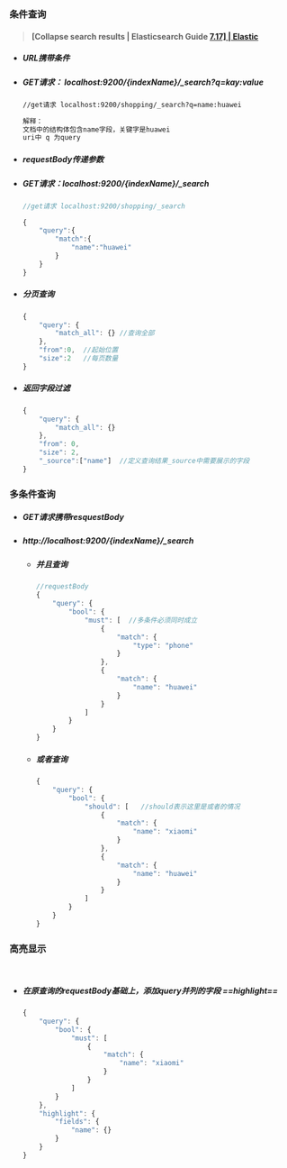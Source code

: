 ### 条件查询



> #### [Collapse search results | Elasticsearch Guide [7.17\] | Elastic](https://www.elastic.co/guide/en/elasticsearch/reference/7.17/collapse-search-results.html)





- ##### URL携带条件

- ##### GET请求：  localhost:9200/{indexName}/_search?q=kay:value

  ```tex
  //get请求 localhost:9200/shopping/_search?q=name:huawei
  
  解释：
  文档中的结构体包含name字段，关键字是huawei
  uri中 q 为query
  ```

  





- ##### requestBody传递参数

- ##### GET请求：localhost:9200/{indexName}/_search

  ```js
  //get请求 localhost:9200/shopping/_search
  
  {
      "query":{
          "match":{
              "name":"huawei"
          }
      }
  }
  ```

- ##### 分页查询

  ```js
  {
      "query": {
          "match_all": {} //查询全部
      },
      "from":0,  //起始位置
      "size":2   //每页数量
  }
  ```

- ##### 返回字段过滤

  ```js
  {
      "query": {
          "match_all": {}
      },
      "from": 0,
      "size": 2,
      "_source":["name"]  //定义查询结果_source中需要展示的字段
  }
  ```

  





### 多条件查询





- ##### GET请求携带resquestBody

- ##### http://localhost:9200/{indexName}/_search

  - ##### 并且查询

    ```js
    //requestBody
    {
        "query": {
            "bool": {
                "must": [  //多条件必须同时成立
                    {
                        "match": {
                            "type": "phone"
                        }
                    },
                    {
                        "match": {
                            "name": "huawei"
                        }
                    }
                ]
            }
        }
    }
    ```

  - ##### 或者查询

    ```js
    {
        "query": {
            "bool": {
                "should": [   //should表示这里是或者的情况
                    {
                        "match": {
                            "name": "xiaomi"
                        }
                    },
                    {
                        "match": {
                            "name": "huawei"
                        }
                    }
                ]
            }
        }
    }
    ```

  

  

  

### 高亮显示

​	

- ##### 在原查询的requestBody基础上，添加query并列的字段 ==highlight== 

  ```js
  {
      "query": {
          "bool": {
              "must": [
                  {
                      "match": {
                          "name": "xiaomi"
                      }
                  }
              ]
          }
      },
      "highlight": {
          "fields": {
              "name": {}
          }
      }
  }
  ```

  

